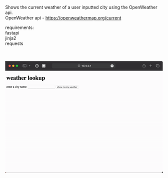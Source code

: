 Shows the current weather of a user inputted city using the OpenWeather api.<br>
OpenWeather api - https://openweathermap.org/current<br>

requirements:<br>
fastapi<br>
jinja2<br>
requests<br>

<br><br>
![me](https://github.com/jerryvelasco/Python/blob/main/weather_api/weather_api.gif)
